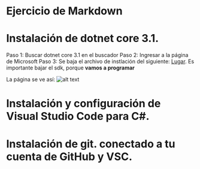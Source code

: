 
# Ejercicio de Markdown

# Instalación de dotnet core 3.1.
Paso 1: Buscar dotnet core 3.1 en el buscador 
Paso 2: Ingresar a la página de Microsoft
Paso 3: Se baja el archivo de instlación del siguiente:
[Lugar](https://dotnet.microsoft.com/download/dotnet-core/3.0).
Es importante bajar el sdk, porque **vamos a programar**

La página se ve así:
![alt text](https://drive.google.com/file/d/1Ezvq8enxrIsY-b9exZxZNvAc_A_Nvy9_/view?usp=sharing "Netcore")




# Instalación y configuración de Visual Studio Code para C#.


# Instalación de git. conectado a tu cuenta de GitHub y VSC.
